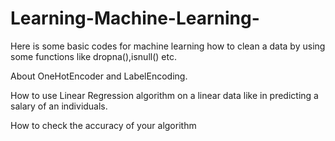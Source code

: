 # Learning-Machine-Learning-

Here is some basic codes for machine learning how to clean a data by using some functions like dropna(),isnull() etc.


About OneHotEncoder and LabelEncoding. 


How to use Linear Regression algorithm on a linear data like in predicting a salary of an individuals.


How to check the accuracy of your algorithm
